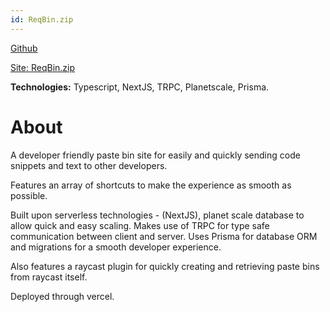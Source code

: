```yaml
---
id: ReqBin.zip
---
```

[Github](https://github.com/rupert648/reqbin.zip)

[Site: ReqBin.zip](https://reqbin.zip)

**Technologies:** Typescript, NextJS, TRPC, Planetscale, Prisma.

# About

A developer friendly paste bin site for easily and quickly sending code snippets and text to other developers.

Features an array of shortcuts to make the experience as smooth as possible.

Built upon serverless technologies - (NextJS), planet scale database to allow quick and easy scaling. Makes use of TRPC for type safe communication between client and server. Uses Prisma for database ORM and migrations for a smooth developer experience.

Also features a raycast plugin for quickly creating and retrieving paste bins from raycast itself.

Deployed through vercel.